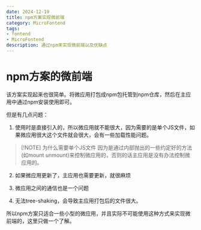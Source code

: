 ```yaml
---
date: 2024-12-19
title: npm方案实现微前端
category: MicroFontend
tags:
- fontend
- MicroFontend
description: 通过npm来实现微前端以及优缺点
---
```


# npm方案的微前端

该方案实现起来也很简单。将微应用打包成npm包托管到npm仓库，然后在主应用中通过npm安装使用即可。

但是有几点问题：
1. 使用时是直接引入的，所以微应用就不能很大，因为需要的是单个JS文件，如果微应用很大这个文件就会很大，会有一些加载性能问题。

> [!NOTE] 为什么需要单个JS文件
> 因为是通过内部抛出的一些约定好的方法(如mount unmount)来控制微应用的，否则的话主应用是没有办法控制微应用的。

2. 如果微应用更新了，主应用也需要更新，就很麻烦

3. 微应用之间的通信也是一个问题

4. 无法tree-shaking，会导致主应用打包后的文件很大。

所以npm方案只适合一些小型的微应用，并且实际不可能使用这种方式来实现微前端的，这里只做一个了解。

